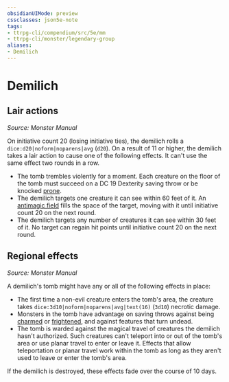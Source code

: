 ```yaml
---
obsidianUIMode: preview
cssclasses: json5e-note
tags:
- ttrpg-cli/compendium/src/5e/mm
- ttrpg-cli/monster/legendary-group
aliases:
- Demilich
---
```

# Demilich

## Lair actions
_Source: Monster Manual_

On initiative count 20 (losing initiative ties), the demilich rolls a `dice:d20|noform|noparens|avg` (`d20`). On a result of 11 or higher, the demilich takes a lair action to cause one of the following effects. It can't use the same effect two rounds in a row.

- The tomb trembles violently for a moment. Each creature on the floor of the tomb must succeed on a DC 19 Dexterity saving throw or be knocked [prone](/3-Mechanics/CLI/Rules/conditions.md#Prone).  
- The demilich targets one creature it can see within 60 feet of it. An [antimagic field](/3-Mechanics/CLI/Compendium/spells/antimagic-field.md) fills the space of the target, moving with it until initiative count 20 on the next round.  
- The demilich targets any number of creatures it can see within 30 feet of it. No target can regain hit points until initiative count 20 on the next round.  

## Regional effects
_Source: Monster Manual_

A demilich's tomb might have any or all of the following effects in place:

- The first time a non-evil creature enters the tomb's area, the creature takes `dice:3d10|noform|noparens|avg|text(16)` (`3d10`) necrotic damage.  
- Monsters in the tomb have advantage on saving throws against being [charmed](/3-Mechanics/CLI/Rules/conditions.md#Charmed) or [frightened](/3-Mechanics/CLI/Rules/conditions.md#Frightened), and against features that turn undead.  
- The tomb is warded against the magical travel of creatures the demilich hasn't authorized. Such creatures can't teleport into or out of the tomb's area or use planar travel to enter or leave it. Effects that allow teleportation or planar travel work within the tomb as long as they aren't used to leave or enter the tomb's area.  

If the demilich is destroyed, these effects fade over the course of 10 days.